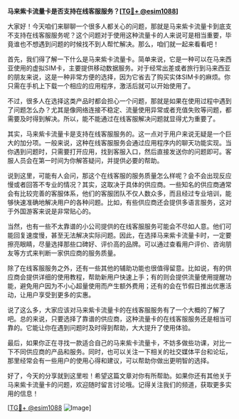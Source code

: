 **马来紫卡流量卡是否支持在线客服服务？[[TG💪+ @esim1088](https://t.me/s/esim1088)]**

大家好！今天咱们来聊聊一个很多人都关心的问题，那就是马来紫卡流量卡到底支不支持在线客服服务呢？这个问题对于使用这种流量卡的人来说可是相当重要，毕竟谁也不想遇到问题的时候找不到人帮忙解决。那么，咱们就一起来看看吧！

首先，我们得了解一下什么是马来紫卡流量卡。简单来说，它是一种可以在马来西亚使用的虚拟SIM卡，主要提供移动数据服务。对于经常出差或者旅行到马来西亚的朋友来说，这是一种非常方便的选择，因为它省去了购买实体SIM卡的麻烦。你只需在手机上下载一个相应的应用程序，激活后就可以开始使用了。

不过，很多人在选择这类产品时都会担心一个问题，那就是如果在使用过程中遇到了问题怎么办？尤其是像网络连接不稳定、流量使用异常或者充值失败等问题，都需要及时得到解决。所以，能不能通过在线客服解决问题就显得尤为重要了。

其实，马来紫卡流量卡是支持在线客服服务的。这一点对于用户来说无疑是一个巨大的加分项。一般来说，这种在线客服服务会通过应用程序内的聊天功能实现。当你遇到问题时，只需要打开应用，找到客服入口，然后直接发送你的问题即可。客服人员会在第一时间为你解答疑问，并提供必要的帮助。

说到这里，可能有人会问，那这个在线客服的服务质量怎么样呢？会不会出现反应慢或者回答不专业的情况？其实，这取决于具体的供应商。一些知名的供应商通常会有比较完善的客服体系，他们的客服团队不仅人数众多，而且经过专业培训，能够快速准确地解决用户的各种问题。比如，有些供应商还会提供多语言服务，这对于外国游客来说是非常贴心的。

当然，也有一些不太靠谱的小公司提供的在线客服服务可能会不尽如人意。他们可能回复速度慢，甚至无法解决实际问题。因此，在选择马来紫卡流量卡时，一定要擦亮眼睛，尽量选择那些口碑好、评价高的品牌。可以通过查看用户评价、咨询朋友等方式来判断一家供应商的服务质量。

除了在线客服服务之外，还有一些其他的辅助功能也很值得留意。比如说，有的供应商会提供详细的使用教程，帮助新用户快速上手；有的则会提供流量使用提醒功能，避免用户因为不小心超量使用而产生额外费用；还有的会在节假日推出优惠活动，让用户享受到更多的实惠。

说了这么多，大家应该对马来紫卡流量卡的在线客服服务有了一个大概的了解了吧。总的来说，只要选择了靠谱的供应商，这种流量卡的在线客服服务还是相当可靠的。它能让你在遇到问题时及时得到帮助，大大提升了使用体验。

最后，如果你正在寻找一款适合自己的马来紫卡流量卡，不妨多做些功课，对比一下不同供应商的产品和服务。同时，也可以关注一下相关的社交媒体平台和论坛，那里经常会有一些用户的使用心得和建议，可以帮助你做出更明智的选择。

好了，今天的分享就到这里啦！希望这篇文章对你有所帮助。如果你还有其他关于马来紫卡流量卡的问题，欢迎随时留言讨论哦。记得关注我们的频道，获取更多实用的信息！

[[TG💪+ @esim1088](https://t.me/s/esim1088) ![Image](https://i.postimg.cc/4NQfJmqS/Snipaste-2025-05-13-00-14-12.png)]